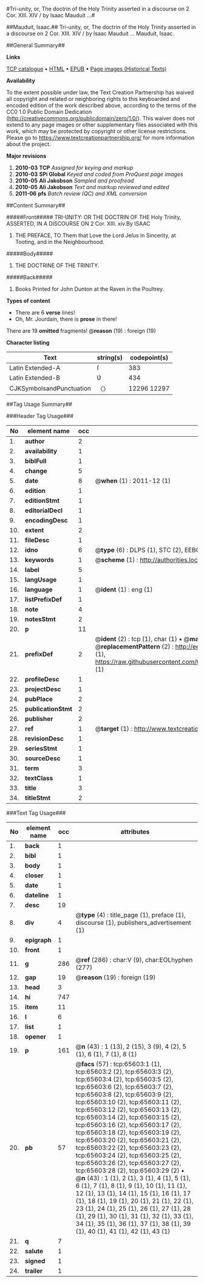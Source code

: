 #Tri-unity, or, The doctrin of the Holy Trinity asserted in a discourse on 2 Cor. XIII. XIV / by Isaac Mauduit ...#

##Mauduit, Isaac.##
Tri-unity, or, The doctrin of the Holy Trinity asserted in a discourse on 2 Cor. XIII. XIV / by Isaac Mauduit ...
Mauduit, Isaac.

##General Summary##

**Links**

[TCP catalogue](http://www.ota.ox.ac.uk/tcp/)  • 
[HTML](http://tei.it.ox.ac.uk/tcp/Texts-HTML/free/A50/A50303.html)  • 
[EPUB](http://tei.it.ox.ac.uk/tcp/Texts-EPUB/free/A50/A50303.epub) • 
[Page images (Historical Texts)](https://historicaltexts.jisc.ac.uk/eebo-12677985e)

**Availability**

To the extent possible under law, the Text Creation Partnership has waived all copyright and related or neighboring rights to this keyboarded and encoded edition of the work described above, according to the terms of the CC0 1.0 Public Domain Dedication (http://creativecommons.org/publicdomain/zero/1.0/). This waiver does not extend to any page images or other supplementary files associated with this work, which may be protected by copyright or other license restrictions. Please go to https://www.textcreationpartnership.org/ for more information about the project.

**Major revisions**

1. __2010-03__ __TCP__ *Assigned for keying and markup*
1. __2010-03__ __SPi Global__ *Keyed and coded from ProQuest page images*
1. __2010-05__ __Ali Jakobson__ *Sampled and proofread*
1. __2010-05__ __Ali Jakobson__ *Text and markup reviewed and edited*
1. __2011-06__ __pfs__ *Batch review (QC) and XML conversion*

##Content Summary##

#####Front#####
TRI-ƲNITY: OR THE DOCTRIN OF THE Holy Trinity, ASSERTED, IN A DISCOURSE ON 2 Cor. XIII. xiv.By ISAAC
1. THE PREFACE, TO Them that Love the Lord Jeſus in Sincerity, at Tooting, and in the Neighbourhood.

#####Body#####

1. THE DOCTRINE OF THE TRINITY.

#####Back#####

1. Books Printed for John Dunton at the Raven in the Poultrey.

**Types of content**

  * There are 6 **verse** lines!
  * Oh, Mr. Jourdain, there is **prose** in there!

There are 19 **omitted** fragments! 
 @__reason__ (19) : foreign (19)

**Character listing**


|Text|string(s)|codepoint(s)|
|---|---|---|
|Latin Extended-A|ſ|383|
|Latin Extended-B|Ʋ|434|
|CJKSymbolsandPunctuation|〈〉|12296 12297|

##Tag Usage Summary##

###Header Tag Usage###

|No|element name|occ|attributes|
|---|---|---|---|
|1.|__author__|2||
|2.|__availability__|1||
|3.|__biblFull__|1||
|4.|__change__|5||
|5.|__date__|8| @__when__ (1) : 2011-12 (1)|
|6.|__edition__|1||
|7.|__editionStmt__|1||
|8.|__editorialDecl__|1||
|9.|__encodingDesc__|1||
|10.|__extent__|2||
|11.|__fileDesc__|1||
|12.|__idno__|6| @__type__ (6) : DLPS (1), STC (2), EEBO-CITATION (1), OCLC (1), VID (1)|
|13.|__keywords__|1| @__scheme__ (1) : http://authorities.loc.gov/ (1)|
|14.|__label__|5||
|15.|__langUsage__|1||
|16.|__language__|1| @__ident__ (1) : eng (1)|
|17.|__listPrefixDef__|1||
|18.|__note__|4||
|19.|__notesStmt__|2||
|20.|__p__|11||
|21.|__prefixDef__|2| @__ident__ (2) : tcp (1), char (1)  •  @__matchPattern__ (2) : ([0-9\-]+):([0-9IVX]+) (1), (.+) (1)  •  @__replacementPattern__ (2) : http://eebo.chadwyck.com/downloadtiff?vid=$1&page=$2 (1), https://raw.githubusercontent.com/textcreationpartnership/Texts/master/tcpchars.xml#$1 (1)|
|22.|__profileDesc__|1||
|23.|__projectDesc__|1||
|24.|__pubPlace__|2||
|25.|__publicationStmt__|2||
|26.|__publisher__|2||
|27.|__ref__|1| @__target__ (1) : http://www.textcreationpartnership.org/docs/. (1)|
|28.|__revisionDesc__|1||
|29.|__seriesStmt__|1||
|30.|__sourceDesc__|1||
|31.|__term__|3||
|32.|__textClass__|1||
|33.|__title__|3||
|34.|__titleStmt__|2||


###Text Tag Usage###

|No|element name|occ|attributes|
|---|---|---|---|
|1.|__back__|1||
|2.|__bibl__|1||
|3.|__body__|1||
|4.|__closer__|1||
|5.|__date__|1||
|6.|__dateline__|1||
|7.|__desc__|19||
|8.|__div__|4| @__type__ (4) : title_page (1), preface (1), discourse (1), publishers_advertisement (1)|
|9.|__epigraph__|1||
|10.|__front__|1||
|11.|__g__|286| @__ref__ (286) : char:V (9), char:EOLhyphen (277)|
|12.|__gap__|19| @__reason__ (19) : foreign (19)|
|13.|__head__|3||
|14.|__hi__|747||
|15.|__item__|11||
|16.|__l__|6||
|17.|__list__|1||
|18.|__opener__|1||
|19.|__p__|161| @__n__ (43) : 1 (13), 2 (15), 3 (9), 4 (2), 5 (1), 6 (1), 7 (1), 8 (1)|
|20.|__pb__|57| @__facs__ (57) : tcp:65603:1 (1), tcp:65603:2 (2), tcp:65603:3 (2), tcp:65603:4 (2), tcp:65603:5 (2), tcp:65603:6 (2), tcp:65603:7 (2), tcp:65603:8 (2), tcp:65603:9 (2), tcp:65603:10 (2), tcp:65603:11 (2), tcp:65603:12 (2), tcp:65603:13 (2), tcp:65603:14 (2), tcp:65603:15 (2), tcp:65603:16 (2), tcp:65603:17 (2), tcp:65603:18 (2), tcp:65603:19 (2), tcp:65603:20 (2), tcp:65603:21 (2), tcp:65603:22 (2), tcp:65603:23 (2), tcp:65603:24 (2), tcp:65603:25 (2), tcp:65603:26 (2), tcp:65603:27 (2), tcp:65603:28 (2), tcp:65603:29 (2)  •  @__n__ (43) : 1 (1), 2 (1), 3 (1), 4 (1), 5 (1), 6 (1), 7 (1), 8 (1), 9 (1), 10 (1), 11 (1), 12 (1), 13 (1), 14 (1), 15 (1), 16 (1), 17 (1), 18 (1), 19 (1), 20 (1), 21 (1), 22 (1), 23 (1), 24 (1), 25 (1), 26 (1), 27 (1), 28 (1), 29 (1), 30 (1), 31 (1), 32 (1), 33 (1), 34 (1), 35 (1), 36 (1), 37 (1), 38 (1), 39 (1), 40 (1), 41 (1), 42 (1), 43 (1)|
|21.|__q__|7||
|22.|__salute__|1||
|23.|__signed__|1||
|24.|__trailer__|1||
